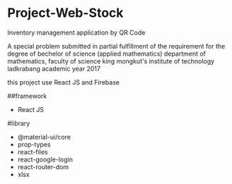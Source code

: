 # Project-Web-Stock

Inventory management application by QR Code

A special problem submitted in partial fulfillment of the requirement for
the degree of bechelor of science (applied mathematics) 
department of mathematics, faculty of science 
king mongkut's institute of technology ladkrabang 
academic year 2017

this project use React JS and Firebase

##framework
- React JS

#library
- @material-ui/core
- prop-types
- react-files
- react-google-login
- react-router-dom
- xlsx
